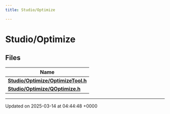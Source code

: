 ```yaml
---
title: Studio/Optimize

---
```


# Studio/Optimize



## Files

| Name           |
| -------------- |
| **[Studio/Optimize/OptimizeTool.h](../Files/OptimizeTool_8h.md#file-optimizetool.h)**  |
| **[Studio/Optimize/QOptimize.h](../Files/QOptimize_8h.md#file-qoptimize.h)**  |






-------------------------------

Updated on 2025-03-14 at 04:44:48 +0000
